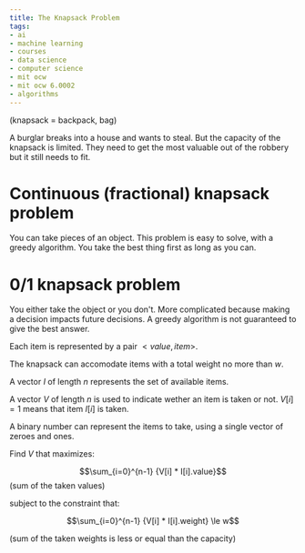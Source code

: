 ```yaml
---
title: The Knapsack Problem
tags:
- ai
- machine learning
- courses
- data science
- computer science
- mit ocw
- mit ocw 6.0002
- algorithms
---
```


(knapsack = backpack, bag)

A burglar breaks into a house and wants to steal. But the capacity of the knapsack is limited. They need to get the most valuable out of the robbery but it still needs to fit.

# Continuous (fractional) knapsack problem
You can take pieces of an object. This problem is easy to solve, with a greedy algorithm. You take the best thing first as long as you can.

# 0/1 knapsack problem
You either take the object or you don't. More complicated because making a decision impacts future decisions. A greedy algorithm is not guaranteed to give the best answer.

Each item is represented by a pair $<value, item>$.

The knapsack can accomodate items with a total weight no more than $w$.

A vector $I$ of length $n$ represents the set of available items.

A vector $V$ of length $n$ is used to indicate wether an item is taken or not. $V[i] = 1$ means that item $I[i]$ is taken.

A binary number can represent the items to take, using a single vector of zeroes and ones.

Find $V$ that maximizes:

$$\sum_{i=0}^{n-1} {V[i] * I[i].value}$$
(sum of the taken values)

subject to the constraint that:

$$\sum_{i=0}^{n-1} {V[i] * I[i].weight} \le w$$

(sum of the taken weights is less or equal than the capacity)